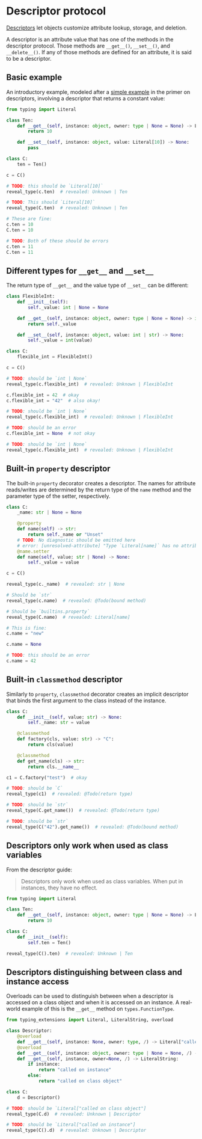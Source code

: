 # Descriptor protocol

[Descriptors] let objects customize attribute lookup, storage, and deletion.

A descriptor is an attribute value that has one of the methods in the descriptor protocol. Those
methods are `__get__()`, `__set__()`, and `__delete__()`. If any of those methods are defined for an
attribute, it is said to be a descriptor.

## Basic example

An introductory example, modeled after a [simple example] in the primer on descriptors, involving a
descriptor that returns a constant value:

```py
from typing import Literal

class Ten:
    def __get__(self, instance: object, owner: type | None = None) -> Literal[10]:
        return 10

    def __set__(self, instance: object, value: Literal[10]) -> None:
        pass

class C:
    ten = Ten()

c = C()

# TODO: this should be `Literal[10]`
reveal_type(c.ten)  # revealed: Unknown | Ten

# TODO: This should `Literal[10]`
reveal_type(C.ten)  # revealed: Unknown | Ten

# These are fine:
c.ten = 10
C.ten = 10

# TODO: Both of these should be errors
c.ten = 11
C.ten = 11
```

## Different types for `__get__` and `__set__`

The return type of `__get__` and the value type of `__set__` can be different:

```py
class FlexibleInt:
    def __init__(self):
        self._value: int | None = None

    def __get__(self, instance: object, owner: type | None = None) -> int | None:
        return self._value

    def __set__(self, instance: object, value: int | str) -> None:
        self._value = int(value)

class C:
    flexible_int = FlexibleInt()

c = C()

# TODO: should be `int | None`
reveal_type(c.flexible_int)  # revealed: Unknown | FlexibleInt

c.flexible_int = 42  # okay
c.flexible_int = "42"  # also okay!

# TODO: should be `int | None`
reveal_type(c.flexible_int)  # revealed: Unknown | FlexibleInt

# TODO: should be an error
c.flexible_int = None  # not okay

# TODO: should be `int | None`
reveal_type(c.flexible_int)  # revealed: Unknown | FlexibleInt
```

## Built-in `property` descriptor

The built-in `property` decorator creates a descriptor. The names for attribute reads/writes are
determined by the return type of the `name` method and the parameter type of the setter,
respectively.

```py
class C:
    _name: str | None = None

    @property
    def name(self) -> str:
        return self._name or "Unset"
    # TODO: No diagnostic should be emitted here
    # error: [unresolved-attribute] "Type `Literal[name]` has no attribute `setter`"
    @name.setter
    def name(self, value: str | None) -> None:
        self._value = value

c = C()

reveal_type(c._name)  # revealed: str | None

# Should be `str`
reveal_type(c.name)  # revealed: @Todo(bound method)

# Should be `builtins.property`
reveal_type(C.name)  # revealed: Literal[name]

# This is fine:
c.name = "new"

c.name = None

# TODO: this should be an error
c.name = 42
```

## Built-in `classmethod` descriptor

Similarly to `property`, `classmethod` decorator creates an implicit descriptor that binds the first
argument to the class instead of the instance.

```py
class C:
    def __init__(self, value: str) -> None:
        self._name: str = value

    @classmethod
    def factory(cls, value: str) -> "C":
        return cls(value)

    @classmethod
    def get_name(cls) -> str:
        return cls.__name__

c1 = C.factory("test")  # okay

# TODO: should be `C`
reveal_type(c1)  # revealed: @Todo(return type)

# TODO: should be `str`
reveal_type(C.get_name())  # revealed: @Todo(return type)

# TODO: should be `str`
reveal_type(C("42").get_name())  # revealed: @Todo(bound method)
```

## Descriptors only work when used as class variables

From the descriptor guide:

> Descriptors only work when used as class variables. When put in instances, they have no effect.

```py
from typing import Literal

class Ten:
    def __get__(self, instance: object, owner: type | None = None) -> Literal[10]:
        return 10

class C:
    def __init__(self):
        self.ten = Ten()

reveal_type(C().ten)  # revealed: Unknown | Ten
```

## Descriptors distinguishing between class and instance access

Overloads can be used to distinguish between when a descriptor is accessed on a class object and
when it is accessed on an instance. A real-world example of this is the `__get__` method on
`types.FunctionType`.

```py
from typing_extensions import Literal, LiteralString, overload

class Descriptor:
    @overload
    def __get__(self, instance: None, owner: type, /) -> Literal["called on class object"]: ...
    @overload
    def __get__(self, instance: object, owner: type | None = None, /) -> Literal["called on instance"]: ...
    def __get__(self, instance, owner=None, /) -> LiteralString:
        if instance:
            return "called on instance"
        else:
            return "called on class object"

class C:
    d = Descriptor()

# TODO: should be `Literal["called on class object"]
reveal_type(C.d)  # revealed: Unknown | Descriptor

# TODO: should be `Literal["called on instance"]
reveal_type(C().d)  # revealed: Unknown | Descriptor
```

[descriptors]: https://docs.python.org/3/howto/descriptor.html
[simple example]: https://docs.python.org/3/howto/descriptor.html#simple-example-a-descriptor-that-returns-a-constant
